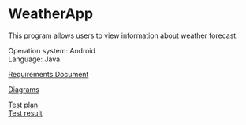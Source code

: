 # WeatherApp

This program allows users to view information about weather forecast.

Operation system: Android  
Language: Java.  

[Requirements Document](https://github.com/VladislavSol/WeatherApp/blob/main/Requirements%20/Requirements_Document.md)     

[Diagrams](https://github.com/VladislavSol/WeatherApp/blob/main/Diagrams/Diagrams.md)      

[Test plan](https://github.com/VladislavSol/WeatherApp/blob/main/Test%20plan.md)      
[Test result](https://github.com/VladislavSol/WeatherApp/blob/main/Test%20result.md)      
